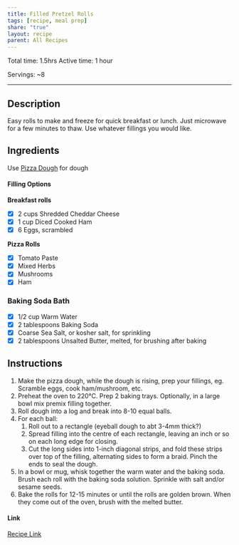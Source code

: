 ```yaml
---
title: Filled Pretzel Rolls
tags: [recipe, meal prep]
share: "true"
layout: recipe
parent: All Recipes
---
```


Total time: 1.5hrs
Active time: 1 hour

Servings: ~8


---
## Description
Easy rolls to make and freeze for quick breakfast or lunch. Just microwave for a few minutes to thaw. 
Use whatever fillings you would like.

## Ingredients
Use [Pizza Dough](Pizza%20Dough.md) for dough
#### Filling Options
**Breakfast rolls**
- [x] 2 cups Shredded Cheddar Cheese
- [x] 1 cup Diced Cooked Ham
- [x] 6 Eggs, scrambled

**Pizza Rolls**
- [x] Tomato Paste
- [x] Mixed Herbs
- [x] Mushrooms
- [x] Ham

### Baking Soda Bath
- [x] 1/2 cup Warm Water
- [x] 2 tablespoons Baking Soda
- [x] Coarse Sea Salt, or kosher salt, for sprinkling
- [x] 2 tablespoons Unsalted Butter, melted, for brushing after baking
## Instructions 

1. Make the pizza dough, while the dough is rising, prep your fillings, eg. Scramble eggs, cook ham/mushroom, etc. 
3. Preheat the oven to 220°C. Prep 2 baking trays. Optionally, in a large bowl mix premix filling together. 
4. Roll dough into a log and break into 8-10 equal balls. 
5. For each ball: 
	1. Roll out to a rectangle (eyeball dough to abt 3-4mm thick?)
	2. Spread filling into the centre of each rectangle, leaving an inch or so on each long edge for closing. 
	3. Cut the long sides into 1-inch diagonal strips, and fold these strips over top of the filling, alternating sides to form a braid. Pinch the ends to seal the dough.
6. In a bowl or mug, whisk together the warm water and the baking soda. Brush each roll with the baking soda solution. Sprinkle with salt and/or sesame seeds. 
7. Bake the rolls for 12-15 minutes or until the rolls are golden brown. When they come out of the oven, brush with the melted butter. 
#### Link
[Recipe Link]()
